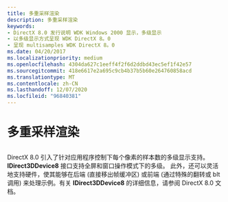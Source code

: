 ```yaml
---
title: 多重采样渲染
description: 多重采样渲染
keywords:
- DirectX 8.0 发行说明 WDK Windows 2000 显示，多级显示
- 以多级显示方式呈现 WDK DirectX 8。0
- 呈现 multisamples WDK DirectX 8。0
ms.date: 04/20/2017
ms.localizationpriority: medium
ms.openlocfilehash: 4304da627c1eeff4f2f6d2ddbd43ec5ef1f42e57
ms.sourcegitcommit: 418e6617e2a695c9cb4b37b5b60e264760858acd
ms.translationtype: MT
ms.contentlocale: zh-CN
ms.lasthandoff: 12/07/2020
ms.locfileid: "96840381"
---
```

# <a name="multisample-rendering"></a>多重采样渲染


## <span id="ddk_multisample_rendering_gg"></span><span id="DDK_MULTISAMPLE_RENDERING_GG"></span>


DirectX 8.0 引入了针对应用程序控制下每个像素的样本数的多级显示支持。 **IDirect3DDevice8** 接口支持全屏和窗口操作模式下的多级。 此外，还可以灵活地支持硬件，使其能够在后端 (直接移出帧缓冲区) 或前端 (通过特殊的翻转或 blt 调用) 来处理示例。有关 **IDirect3DDevice8** 的详细信息，请参阅 DirectX 8.0 文档。

 

 





